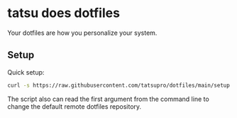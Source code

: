 # tatsu does dotfiles

Your dotfiles are how you personalize your system.

## Setup

Quick setup:

```sh
curl -s https://raw.githubusercontent.com/tatsupro/dotfiles/main/setup.sh | sh
```

The script also can read the first argument from the command line to change the default remote dotfiles repository.

